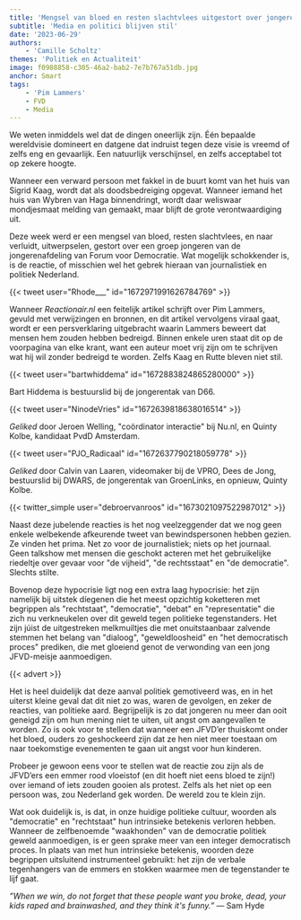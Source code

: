 ```yaml
---
title: 'Mengsel van bloed en resten slachtvlees uitgestort over jongeren FVD'
subtitle: 'Media en politici blijven stil'
date: '2023-06-29'
authors:
    - 'Camille Scholtz'
themes: 'Politiek en Actualiteit'
image: f0988858-c305-46a2-bab2-7e7b767a51db.jpg
anchor: Smart
tags:
    - 'Pim Lammers'
    - FVD
    - Media
---
```


We weten inmiddels wel dat de dingen oneerlijk zijn. Één bepaalde wereldvisie domineert en datgene dat indruist tegen deze visie is vreemd of zelfs eng en gevaarlijk. Een natuurlijk verschijnsel, en zelfs acceptabel tot op zekere hoogte. 

Wanneer een verward persoon met fakkel in de buurt komt van het huis van Sigrid Kaag, wordt dat als doodsbedreiging opgevat. Wanneer iemand het huis van Wybren van Haga binnendringt, wordt daar weliswaar mondjesmaat melding van gemaakt, maar blijft de grote verontwaardiging uit.

Deze week werd er een mengsel van bloed, resten slachtvlees, en naar verluidt, uitwerpselen, gestort over een groep jongeren van de jongerenafdeling van Forum voor Democratie. Wat mogelijk schokkender is, is de reactie, of misschien wel het gebrek hieraan van journalistiek en politiek Nederland. 

{{< tweet user="Rhode___" id="1672971991626784769" >}}

Wanneer *Reactionair.nl* een feitelijk artikel schrijft over Pim Lammers, gevuld met verwijzingen en bronnen, en dit artikel vervolgens viraal gaat, wordt er een persverklaring uitgebracht waarin Lammers beweert dat mensen hem zouden hebben bedreigd. Binnen enkele uren staat dit op de voorpagina van elke krant, want een auteur moet vrij zijn om te schrijven wat hij wil zonder bedreigd te worden. Zelfs Kaag en Rutte bleven niet stil.

{{< tweet user="bartwhiddema" id="1672883824865280000" >}}

Bart Hiddema is bestuurslid bij de jongerentak van D66.

{{< tweet user="NinodeVries" id="1672639818638016514" >}}

*Geliked* door Jeroen Welling, "coördinator interactie" bij Nu.nl, en Quinty Kolbe, kandidaat PvdD Amsterdam.

{{< tweet user="PJO_Radicaal" id="1672637790218059778" >}}

*Geliked* door Calvin van Laaren, videomaker bij de VPRO, Dees de Jong, bestuurslid bij DWARS, de jongerentak van GroenLinks, en opnieuw, Quinty Kolbe.

{{< twitter_simple user="debroervanroos" id="1673021097522987012" >}} 


Naast deze jubelende reacties is het nog veelzeggender dat we nog geen enkele welbekende afkeurende tweet van bewindspersonen hebben gezien. Ze vinden het prima. Net zo voor de journalistiek; niets op het journaal. Geen talkshow met mensen die geschokt acteren met het gebruikelijke riedeltje over gevaar voor "de vijheid", "de rechtsstaat" en "de democratie". Slechts stilte.

Bovenop deze hypocrisie ligt nog een extra laag hypocrisie: het zijn namelijk bij uitstek díegenen die het meest opzichtig koketteren met begrippen als "rechtstaat", "democratie", "debat" en "representatie" die zich nu verkneukelen over dit geweld tegen politieke tegenstanders. Het zijn júist de uitgestreken melkmuiltjes die met onuitstaanbaar zalvende stemmen het belang van "dialoog", "geweldloosheid" en "het democratisch proces" prediken, die met gloeiend genot de verwonding van een jong JFVD-meisje aanmoedigen.

{{< advert >}}

Het is heel duidelijk dat deze aanval politiek gemotiveerd was, en in het uiterst kleine geval dat dit niet zo was, waren de gevolgen, en zeker de reacties, van politieke aard. Begrijpelijk is zo dat jongeren nu meer dan ooit geneigd zijn om hun mening niet te uiten, uit angst om aangevallen te worden. Zo is ook voor te stellen dat wanneer een JFVD’er thuiskomt onder het bloed, ouders zo geshockeerd zijn dat ze hen niet meer toestaan om naar toekomstige evenementen te gaan uit angst voor hun kinderen.

Probeer je gewoon eens voor te stellen wat de reactie zou zijn als de JFVD’ers een emmer rood vloeistof (en dit hoeft niet eens bloed te zijn!) over iemand of iets zouden gooien als protest. Zelfs als het niet op een persoon was, zou Nederland gek worden. De wereld zou te klein zijn.

Wat ook duidelijk is, is dat, in onze huidige politieke cultuur, woorden als "democratie" en "rechtstaat" hun intrinsieke betekenis verloren hebben. Wanneer de zelfbenoemde "waakhonden" van de democratie politiek geweld aanmoedigen, is er geen sprake meer van een integer democratisch proces. In plaats van met hun intrinsieke betekenis, woorden deze begrippen uitsluitend instrumenteel gebruikt: het zijn de verbale tegenhangers van de emmers en stokken waarmee men de tegenstander te lijf gaat.

*”When we win, do not forget that these people want you broke, dead, your kids raped and brainwashed, and they think it's funny.”* — Sam Hyde
